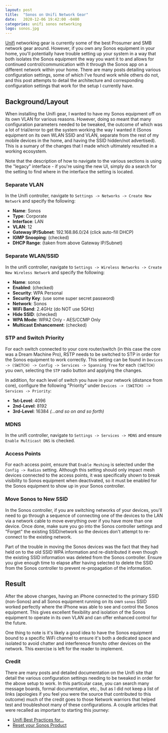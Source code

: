 ```yaml
---
layout: post
title:  "Sonos on Unifi Network Gear"
date:   2020-12-06 19:42:00 -0400
categories: unifi sonos networking
logo: sonos.jpg
---
```


[Unifi](https://unifi-network.ui.com/) networking gear is currently some of the best Prosumer and SMB network gear around. However, if you own any Sonos
equipment in your home, you'll potentially have trouble setting up your system in a way that both isolates the Sonos equipment the way you want it to and
allows for continued control/communication with it through the Sonos app on a different network within your home. There are many posts detailing various
configuration settings, some of which I've found work while others do not, and this post attempts to detail the architecture and corresponding configuration
settings that work for the setup I currently have.

## Background/Layout

When installing the Unifi gear, I wanted to have my Sonos equipment off on its own VLAN for various reasons. However, doing so meant that many configuration
parameters needed to be tweaked, the outcome of which was a lot of trial/error to get the system working the way I wanted it (Sonos equipment on its own
WLAN SSID and VLAN, separate from the rest of my mobile devices in the home, and having the SSID hidden/not advertised). This is a sumary of the changes
that I made which ultimately resulted in a working ecosystem.

Note that the description of how to navigate to the various sections is using the "legacy" interface - if you're using the new UI, simply do a search for
the setting to find where in the interface the setting is located.

### Separate VLAN

In the Unifi controller, navigate to `Settings -> Networks -> Create New Network` and specify the following:

* **Name**: Sonos
* **Type**: Corporate
* **Interface**: LAN
* **VLAN**: 12
* **Gateway IP/Subnet**: 192.168.86.0/24 (click auto-fill DHCP)
* **IGMP Snooping**: (checked)
* **DHCP Range**: (taken from above Gateway IP/Subnet)

### Separate WLAN/SSID

In the unifi controller, navigate to `Settings -> Wireless Networks -> Create New Wireless Network` and specify the following:

* **Name**: sonos
* **Enabled**: (checked)
* **Security**: WPA Personal
* **Security Key**: (use some super secret password)
* **Network**: Sonos
* **WiFi Band**: 2.4GHz (do NOT use 5GHz)
* **Hide SSID**: (checked)
* **WPA Mode**: WPA2 Only - AES/CCMP Only
* **Multicast Enhancement**: (checked)

### STP and Switch Priority

For each switch connected to your core router/switch (in this case the core was a Dream Machine Pro), RSTP needs to be switched to STP in order for the Sonos
equipment to work correctly. This setting can be found in `Devices -> (SWITCH) -> Config -> Services -> Spanning Tree` for each `(SWITCH)` you own, selecting
the `STP` radio button and applying the changes.

In addition, for each level of switch you have in your network (distance from core), configure the following "Priority" under `Devices -> (SWITCH) -> Services ->
Priority`:

* **1st-Level**: 4096
* **2nd-Level**: 8192
* **3rd-Level**: 16384
*(...and so on and so forth)*

### MDNS

In the unifi controller, navigate to `Settings -> Services -> MDNS` and ensure `Enable Multicast DNS` is checked.

### Access Points

For each access point, ensure that `Enable Meshing` is selected under the `Config -> Radios` setting. Although this setting should only impact mesh devices
connected to the access points, it was specifically shown to break visibility to Sonos equipment when deactivated, so it must be enabled for the Sonos equipment
to show up in your Sonos controller.

### Move Sonos to New SSID

In the Sonos controller, if you are switching networks of your devices, you'll need to go through a sequence of connecting one of the devices to
the LAN via a network cable to move everything over if you have more than one device. Once done, make sure you go into the Sonos controller settings
and "Forget" the existing SSID/network so the devices don't attempt to re-connect to the existing network.

Part of the trouble in moving the Sonos devices was the fact that they had held on to the old SSID WPA information and re-distributed it even though
the existing SSID information was deleted from the Sonos controller. Ensure you give enough time to elapse after having selected to delete the SSID
from the Sonos controller to prevent re-propagation of the information.

## Result

After the above changes, having an iPhone connected to the primary SSID (non-Sonos) and all Sonos equipment running on its own `sonos` SSID worked perfectly
where the iPhone was able to see and control the Sonos equipment. This gives excellent flexibility and isolation of the Sonos equipment to operate in its
own VLAN and can offer enhanced control for the future.

One thing to note is it's likely a good idea to have the Sonos equipment bound to a specific WiFi channel to ensure it's both a dedicated space and isolated
to avoid chatter and interference from/to other devices on the network. This exercise is left for the reader to implement.

### Credit

There are many posts and detailed documentation on the Unifi site that detail the various configuration settings needing to be tweaked in order for
the above setup to work. In this particular case, you can search many message boards, formal documentation, etc., but as I did not keep a list of links
(apologies if you feel you were the source that contributed to this outcome) much of the credit goes to those Network warriors that helped test and
troubleshoot many of these configurations. A couple articles that were recalled as important to starting this journey:

- [Unifi Best Practices for...](https://help.ui.com/hc/en-us/articles/360001004034-UniFi-Best-Practices-for-Managing-Chromecast-Google-Home-on-UniFi-Network)
- [Reset your Sonos Product](https://support.sonos.com/s/article/1096?language=en_US)
